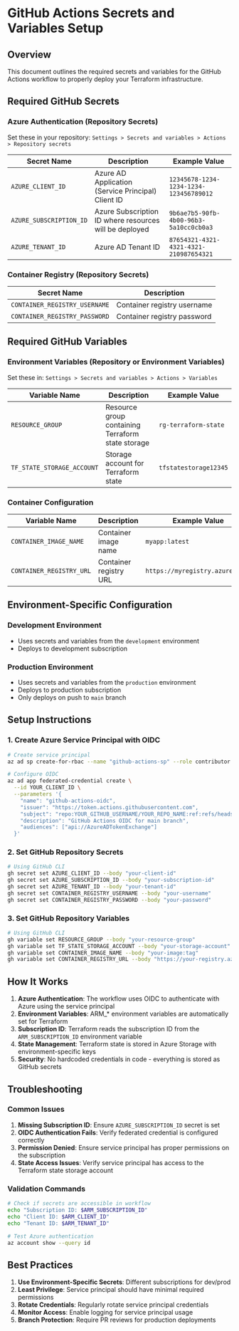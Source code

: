 # GitHub Actions Secrets and Variables Setup

## Overview
This document outlines the required secrets and variables for the GitHub Actions workflow to properly deploy your Terraform infrastructure.

## Required GitHub Secrets

### Azure Authentication (Repository Secrets)
Set these in your repository: `Settings > Secrets and variables > Actions > Repository secrets`

| Secret Name | Description | Example Value |
|------------|-------------|---------------|
| `AZURE_CLIENT_ID` | Azure AD Application (Service Principal) Client ID | `12345678-1234-1234-1234-123456789012` |
| `AZURE_SUBSCRIPTION_ID` | Azure Subscription ID where resources will be deployed | `9b6ae7b5-90fb-4b00-96b3-5a10cc0cb0a3` |
| `AZURE_TENANT_ID` | Azure AD Tenant ID | `87654321-4321-4321-4321-210987654321` |

### Container Registry (Repository Secrets)
| Secret Name | Description |
|------------|-------------|
| `CONTAINER_REGISTRY_USERNAME` | Container registry username |
| `CONTAINER_REGISTRY_PASSWORD` | Container registry password |

## Required GitHub Variables

### Environment Variables (Repository or Environment Variables)
Set these in: `Settings > Secrets and variables > Actions > Variables`

| Variable Name | Description | Example Value |
|--------------|-------------|---------------|
| `RESOURCE_GROUP` | Resource group containing Terraform state storage | `rg-terraform-state` |
| `TF_STATE_STORAGE_ACCOUNT` | Storage account for Terraform state | `tfstatestorage12345` |

### Container Configuration
| Variable Name | Description | Example Value |
|--------------|-------------|---------------|
| `CONTAINER_IMAGE_NAME` | Container image name | `myapp:latest` |
| `CONTAINER_REGISTRY_URL` | Container registry URL | `https://myregistry.azurecr.io` |

## Environment-Specific Configuration

### Development Environment
- Uses secrets and variables from the `development` environment
- Deploys to development subscription

### Production Environment
- Uses secrets and variables from the `production` environment
- Deploys to production subscription
- Only deploys on push to `main` branch

## Setup Instructions

### 1. Create Azure Service Principal with OIDC
```bash
# Create service principal
az ad sp create-for-rbac --name "github-actions-sp" --role contributor --scopes /subscriptions/YOUR_SUBSCRIPTION_ID

# Configure OIDC
az ad app federated-credential create \
  --id YOUR_CLIENT_ID \
  --parameters '{
    "name": "github-actions-oidc",
    "issuer": "https://token.actions.githubusercontent.com",
    "subject": "repo:YOUR_GITHUB_USERNAME/YOUR_REPO_NAME:ref:refs/heads/main",
    "description": "GitHub Actions OIDC for main branch",
    "audiences": ["api://AzureADTokenExchange"]
  }'
```

### 2. Set GitHub Repository Secrets
```bash
# Using GitHub CLI
gh secret set AZURE_CLIENT_ID --body "your-client-id"
gh secret set AZURE_SUBSCRIPTION_ID --body "your-subscription-id"
gh secret set AZURE_TENANT_ID --body "your-tenant-id"
gh secret set CONTAINER_REGISTRY_USERNAME --body "your-username"
gh secret set CONTAINER_REGISTRY_PASSWORD --body "your-password"
```

### 3. Set GitHub Repository Variables
```bash
# Using GitHub CLI
gh variable set RESOURCE_GROUP --body "your-resource-group"
gh variable set TF_STATE_STORAGE_ACCOUNT --body "your-storage-account"
gh variable set CONTAINER_IMAGE_NAME --body "your-image:tag"
gh variable set CONTAINER_REGISTRY_URL --body "https://your-registry.azurecr.io"
```

## How It Works

1. **Azure Authentication**: The workflow uses OIDC to authenticate with Azure using the service principal
2. **Environment Variables**: ARM_* environment variables are automatically set for Terraform
3. **Subscription ID**: Terraform reads the subscription ID from the `ARM_SUBSCRIPTION_ID` environment variable
4. **State Management**: Terraform state is stored in Azure Storage with environment-specific keys
5. **Security**: No hardcoded credentials in code - everything is stored as GitHub secrets

## Troubleshooting

### Common Issues

1. **Missing Subscription ID**: Ensure `AZURE_SUBSCRIPTION_ID` secret is set
2. **OIDC Authentication Fails**: Verify federated credential is configured correctly
3. **Permission Denied**: Ensure service principal has proper permissions on the subscription
4. **State Access Issues**: Verify service principal has access to the Terraform state storage account

### Validation Commands

```bash
# Check if secrets are accessible in workflow
echo "Subscription ID: $ARM_SUBSCRIPTION_ID"
echo "Client ID: $ARM_CLIENT_ID"
echo "Tenant ID: $ARM_TENANT_ID"

# Test Azure authentication
az account show --query id
```

## Best Practices

1. **Use Environment-Specific Secrets**: Different subscriptions for dev/prod
2. **Least Privilege**: Service principal should have minimal required permissions
3. **Rotate Credentials**: Regularly rotate service principal credentials
4. **Monitor Access**: Enable logging for service principal usage
5. **Branch Protection**: Require PR reviews for production deployments
